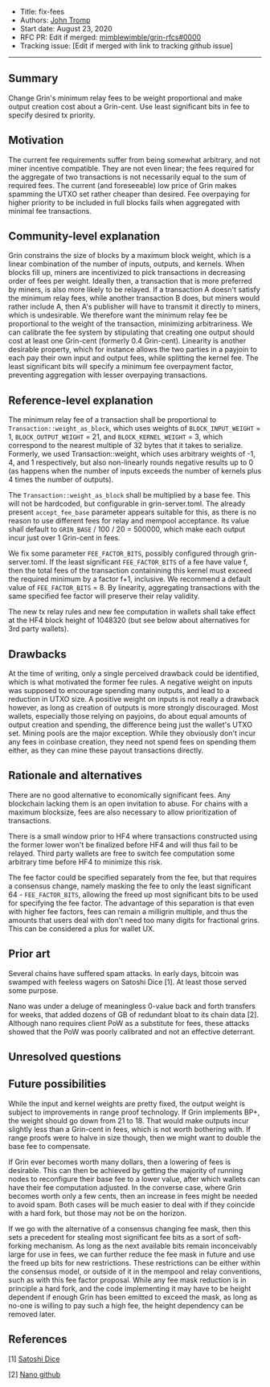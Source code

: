- Title: fix-fees
- Authors: [John Tromp](mailto:john.tromp@gmail.com)
- Start date: August 23, 2020
- RFC PR: Edit if merged: [mimblewimble/grin-rfcs#0000](https://github.com/mimblewimble/grin-rfcs/pull/0000)
- Tracking issue: [Edit if merged with link to tracking github issue]

---

## Summary
[summary]: #summary

Change Grin's minimum relay fees to be weight proportional and make output creation cost about a Grin-cent.
Use least significant bits in fee to specify desired tx priority.

## Motivation
[motivation]: #motivation

The current fee requirements suffer from being somewhat arbitrary, and not miner incentive compatible.
They are not even linear; the fees required for the aggregate of two transactions is not necessarily equal to the sum
of required fees.
The current (and foreseeable) low price of Grin makes spamming the UTXO set rather cheaper than desired.
Fee overpaying for higher priority to be included in full blocks fails when aggregated with minimal fee transactions.

## Community-level explanation
[community-level-explanation]: #community-level-explanation

Grin constrains the size of blocks by a maximum block weight, which is a linear combination of the number of inputs, outputs, and kernels.
When blocks fill up, miners are incentivized to pick transactions in decreasing order of fees per weight.
Ideally then, a transaction that is more preferred by miners, is also more likely to be relayed.
If a transaction A doesn't satisfy the minimum relay fees, while another transaction B does, but miners would rather include A,
then A's publisher will have to transmit it directly to miners, which is undesirable.
We therefore want the minimum relay fee be proportional to the weight of the transaction, minimizing arbitrariness.
We can calibrate the fee system by stipulating that creating one output should cost at least one Grin-cent (formerly 0.4 Grin-cent).
Linearity is another desirable property, which for instance allows the two parties in a payjoin to each pay their own input and output fees,
while splitting the kernel fee.
The least significant bits will specify a minimum fee overpayment factor, preventing aggregation with lesser overpaying transactions.

## Reference-level explanation
[reference-level-explanation]: #reference-level-explanation

The minimum relay fee of a transaction shall be proportional to `Transaction::weight_as_block`,
which uses weights of `BLOCK_INPUT_WEIGHT` = 1, `BLOCK_OUTPUT_WEIGHT` = 21, and `BLOCK_KERNEL_WEIGHT` = 3,
which correspond to the nearest multiple of 32 bytes that it takes to serialize.
Formerly, we used Transaction::weight,
which uses arbitrary weights of -1, 4, and 1 respectively, but also non-linearly rounds negative results up to 0
(as happens when the number of inputs exceeds the number of kernels plus 4 times the number of outputs).

The `Transaction::weight_as_block` shall be multiplied by a base fee.
This will not be hardcoded, but configurable in grin-server.toml.
The already present `accept_fee_base` parameter appears suitable for this, as
there is no reason to use different fees for relay and mempool acceptance. Its
value shall default to `GRIN_BASE` / 100 / 20 = 500000, which make each output
incur just over 1 Grin-cent in fees.

We fix some parameter `FEE_FACTOR_BITS`, possibly configured through
grin-server.toml. If the least significant `FEE_FACTOR_BITS` of a fee have
value f, then the total fees of the transaction containining this kernel must
exceed the required minimum by a factor f+1, inclusive.
We recommend a default value of `FEE_FACTOR_BITS` = 8.
By linearity, aggregating transactions with the same specified fee factor will preserve their relay validity.

The new tx relay rules and new fee computation in wallets shall take effect at
the HF4 block height of 1048320 (but see below about alternatives for 3rd party
wallets).

## Drawbacks
[drawbacks]: #drawbacks

At the time of writing, only a single perceived drawback could be identified, which is what motivated the former fee rules.
A negative weight on inputs was supposed to encourage spending many outputs, and lead to a reduction in UTXO size.
A positive weight on inputs is not really a drawback however, as long as creation of outputs is more strongly discouraged.
Most wallets, especially those relying on payjoins, do about equal amounts of output creation and spending,
the difference being just the wallet's UTXO set. 
Mining pools are the major exception. While they obviously don't incur any fees in coinbase creation, they need not
spend fees on spending them either, as they can mine these payout transactions directly.

## Rationale and alternatives
[rationale-and-alternatives]: #rationale-and-alternatives

There are no good alternative to economically significant fees. Any blockchain lacking them is an open invitation to abuse.
For chains with a maximum blocksize, fees are also necessary to allow prioritization of transactions.

There is a small window prior to HF4 where transactions constructed using the former lower won't be finalized before HF4 and will thus fail to be relayed. Third party wallets are free to switch fee computation some arbitrary time before HF4 to minimize this risk.

The fee factor could be specified separately from the fee, but that requires a consensus change, namely masking the fee
to only the least significant 64 - `FEE_FACTOR_BITS`, allowing the 
freed up most significant bits to be used for specifying the fee factor.
The advantage of this separation is that even with higher fee factors, fees can remain a milligrin multiple,
and thus the amounts that users deal with don't need too many digits for fractional grins.
This can be considered a plus for wallet UX.

## Prior art
Several chains have suffered spam attacks. In early days, bitcoin was swamped with feeless wagers on Satoshi Dice [1].
At least those served some purpose.

Nano was under a deluge of meaningless 0-value back and forth transfers for weeks,
that added dozens of GB of redundant bloat to its chain data [2]. Although nano requires client PoW as a substitute for fees,
these attacks showed that the PoW was poorly calibrated and not an effective deterrant.


## Unresolved questions
[unresolved-questions]: #unresolved-questions

## Future possibilities
[future-possibilities]: #future-possibilities

While the input and kernel weights are pretty fixed, the output weight is subject to improvements in range proof technology.
If Grin implements BP+, the weight should go down from 21 to 18. That would make outputs incur slightly less than a Grin-cent in fees,
which is not worth bothering with. If range proofs were to halve in size though, then we might want to double the base fee to compensate.

If Grin ever becomes worth many dollars, then a lowering of fees is desirable.
This can then be achieved by getting the majority of running nodes to reconfigure their base fee to a lower value,
after which wallets can have their fee computation adjusted.
In the converse case, where Grin becomes worth only a few cents, then an increase in fees might be needed to avoid spam.
Both cases will be much easier to deal with if they coincide with a hard fork, but those may not be on the horizon.

If we go with the alternative of a consensus changing fee mask, then this sets a precedent for stealing most significant fee bits as a sort of soft-forking mechanism. As long as the next available bits remain inconceivably large for use in fees, we can further reduce the fee mask in future and use the freed up bits for new restrictions. These restrictions can be either within the consensus model, or outside of it in the mempool and relay conventions, such as with this fee factor proposal.
While any fee mask reduction is in principle a hard fork, and the code implementing it may have to be height dependent if enough Grin has been emitted to exceed the mask, as long as no-one is willing to pay such a high fee, the height dependency can be removed later.


## References
[references]: #references

[1] [Satoshi Dice](https://en.bitcoin.it/wiki/Satoshi_Dice)

[2] [Nano github](https://github.com/nanocurrency/nano-node/issues/1883)
